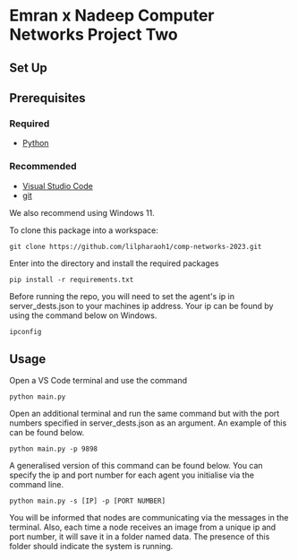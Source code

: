 # Emran x Nadeep Computer Networks Project Two

## Set Up

## Prerequisites

### Required

* [Python](https://realpython.com/installing-python/)

### Recommended

* [Visual Studio Code](https://www.toolsqa.com/blogs/install-visual-studio-code/)
* [git](https://www.atlassian.com/git/tutorials/install-git)

We also recommend using Windows 11.

To clone this package into a workspace:

```
git clone https://github.com/lilpharaoh1/comp-networks-2023.git
```

Enter into the directory and install the required packages

```
pip install -r requirements.txt
```

Before running the repo, you will need to set the agent's ip in server_dests.json to your machines ip address. Your ip can be found by using the command below on Windows.

```
ipconfig
```

## Usage

Open a VS Code terminal and use the command 
```
python main.py
```

Open an additional terminal and run the same command but with the port numbers specified in server_dests.json as an argument. An example of this can be found below.

```
python main.py -p 9898
```

A generalised version of this command can be found below. You can specify the ip and port number for each agent you initialise via the command line. 

```
python main.py -s [IP] -p [PORT NUMBER]
```

You will be informed that nodes are communicating via the messages in the terminal. Also, each time a node receives an image from a unique ip and port number, it will save it in a folder named data. The presence of this folder should indicate the system is running. 

